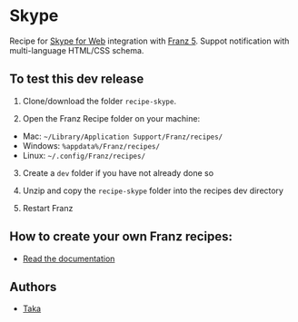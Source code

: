 # Skype
Recipe for [Skype for Web](https://web.skype.com) integration with [Franz 5](http://meetfranz.com).
Suppot notification with multi-language HTML/CSS schema.

## To test this dev release

1. Clone/download the folder `recipe-skype`.

2. Open the Franz Recipe folder on your machine:
  * Mac: `~/Library/Application Support/Franz/recipes/`
  * Windows: `%appdata%/Franz/recipes/`
  * Linux: `~/.config/Franz/recipes/`

3. Create a `dev` folder if you have not already done so

3. Unzip and copy the `recipe-skype` folder into the recipes dev directory

4. Restart Franz

## How to create your own Franz recipes:
* [Read the documentation](https://github.com/meetfranz/plugins)

## Authors

- [Taka](https://github.com/taka-tactical/)
